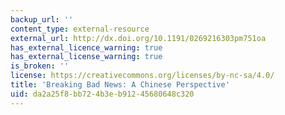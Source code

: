 ```yaml
---
backup_url: ''
content_type: external-resource
external_url: http://dx.doi.org/10.1191/0269216303pm751oa
has_external_licence_warning: true
has_external_license_warning: true
is_broken: ''
license: https://creativecommons.org/licenses/by-nc-sa/4.0/
title: 'Breaking Bad News: A Chinese Perspective'
uid: da2a25f8-bb72-4b3e-b912-45680648c320
---
```

